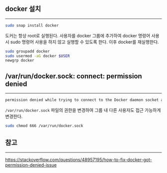## docker 설치
---
```bash 
sudo snap install docker
```

도커는 항상 root로 실행된다. 사용자를 docker 그룹에 추가하여 docker 명령어 사용 시 sudo 명령어 사용을 하지 않고 실행할 수 있도록 한다. 이후 docker를 재실행한다.
```bash
sudo groupadd docker
sudo usermod -aG docker $USER
newgrp docker
```

## /var/run/docker.sock: connect: permission denied
---
```bash
permission denied while trying to connect to the Docker daemon socket at unix:///var/run/docker.sock: Get "http://%2Fvar%2Frun%2Fdocker.sock/v1.24/containers/json?all=1&filters=%7B%22label%22%3A%7B%22com.docker.compose.config-hash%22%3Atrue%2C%22com.docker.compose.project%3Dscripts%22%3Atrue%7D%7D": dial unix /var/run/docker.sock: connect: permission denied
```

`/var/run/docker.sock` 파일의 권한을 변경하여 그룹 내 다른 사용자도 접근 가능하게 변경한다.
```bash
sudo chmod 666 /var/run/docker.sock
```

## 참고
---
https://stackoverflow.com/questions/48957195/how-to-fix-docker-got-permission-denied-issue
